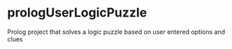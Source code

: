 # prologUserLogicPuzzle
Prolog project that solves a logic puzzle based on user entered options and clues

